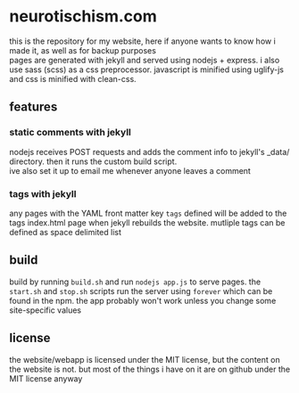neurotischism.com
=================

this is the repository for my website, here if anyone wants to know how i made it, as well as for backup purposes  
pages are generated with jekyll and served using nodejs + express. i also use sass (scss) as a css preprocessor. javascript is minified using uglify-js and css is minified with clean-css.

features
-------
### static comments with jekyll
nodejs receives POST requests and adds the comment info to jekyll's _data/ directory. then it runs the custom build script.  
ive also set it up to email me whenever anyone leaves a comment

### tags with jekyll
any pages with the YAML front matter key `tags` defined will be added to the tags index.html page when jekyll rebuilds the website. mutliple tags can be defined as space delimited list

build
-----
build by running `build.sh` and run `nodejs app.js` to serve pages. the `start.sh` and `stop.sh` scripts run the server using `forever` which can be found in the npm. the app probably won't work unless you change some site-specific values

license
-------
the website/webapp is licensed under the MIT license, but the content on the website is not.
but most of the things i have on it are on github under the MIT license anyway  
